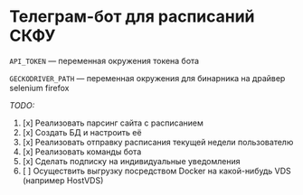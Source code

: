 # Телеграм-бот для расписаний СКФУ

`API_TOKEN` — переменная окружения токена бота

`GECKODRIVER_PATH` — переменная окружения для бинарника на драйвер selenium firefox

_TODO:_
1. [x] Реализовать парсинг сайта с расписанием
2. [x] Создать БД и настроить её
3. [x] Реализовать отправку расписания текущей недели пользователю
4. [x] Реализовать команды бота
5. [x] Сделать подписку на индивидуальные уведомления
6. [ ] Осуществить выгрузку посредством Docker на какой-нибудь VDS (например HostVDS)
